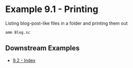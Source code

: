 # Example 9.1 - Printing
Listing blog-post-like files in a folder and printing them out

```bash
amm Blog.sc
```
## Downstream Examples

- [9.2 - Index](https://github.com/handsonscala/handsonscala/tree/v1/examples/9.2%20-%20Index)